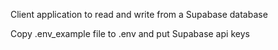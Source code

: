 Client application to read and write from a Supabase database

Copy .env_example file to .env and put Supabase api keys